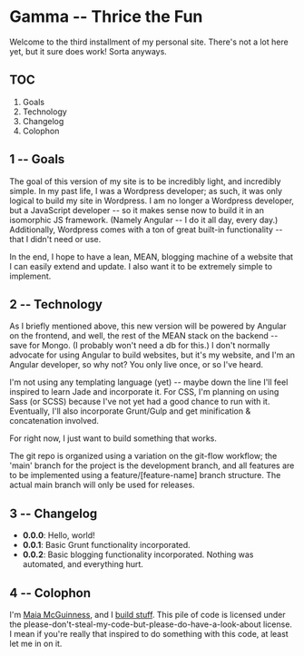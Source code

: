# Gamma -- Thrice the Fun

Welcome to the third installment of my personal site. There's not a lot here yet, but it sure does work! Sorta anyways.

## TOC

1. Goals
2. Technology
3. Changelog
4. Colophon

## 1 -- Goals

The goal of this version of my site is to be incredibly light, and incredibly simple. In my past life, I was a Wordpress developer; as such, it  was only logical to build my site in Wordpress. I am no longer a Wordpress developer, but a JavaScript developer -- so it makes sense now to build it in an isomorphic JS framework. (Namely Angular -- I do it all day, every day.) Additionally, Wordpress comes with a ton of great built-in functionality -- that I didn't need or use.

In the end, I hope to have a lean, MEAN, blogging machine of a website that I can easily extend and update. I also want it to be extremely simple to implement.

## 2 -- Technology

As I briefly mentioned above, this new version will be powered by Angular on the frontend, and well, the rest of the MEAN stack on the backend -- save for Mongo. (I probably won't need a db for this.) I don't normally advocate for using Angular to build websites, but it's my website, and I'm an Angular developer, so why not? You only live once, or so I've heard.

I'm not using any templating language (yet) -- maybe down the line I'll feel inspired to learn Jade and incorporate it. For CSS, I'm planning on using Sass (or SCSS) because I've not yet had a good chance to run with it. Eventually, I'll also incorporate Grunt/Gulp and get minification & concatenation involved.

For right now, I just want to build something that works.

The git repo is organized using a variation on the git-flow workflow; the 'main' branch for the project is the development branch, and all features are to be implemented using a feature/[feature-name] branch structure. The actual main branch will only be used for releases.

## 3 -- Changelog

* **0.0.0**: Hello, world!
* **0.0.1**: Basic Grunt functionality incorporated.
* **0.0.2**: Basic blogging functionality incorporated. Nothing was automated, and everything hurt.

## 4 -- Colophon

I'm [Maia McGuinness](http://maiamcguinness.com), and I [build stuff](https://github.com/maiamcguinness). This pile of code is licensed under the please-don't-steal-my-code-but-please-do-have-a-look-about license. I mean if you're really that inspired to do something with this code, at least let me in on it.
